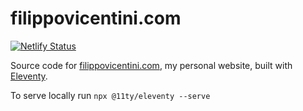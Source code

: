 # filippovicentini.com

[![Netlify Status](https://api.netlify.com/api/v1/badges/57999461-2350-4da3-8788-ca4e0e6dcb30/deploy-status)](https://app.netlify.com/sites/filippovicentini.com/deploys)

Source code for [filippovicentini.com](https://filippovicentini.com), my personal website, built with [Eleventy](https://www.11ty.io).

To serve locally run `npx @11ty/eleventy --serve`